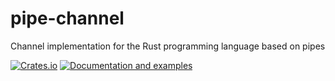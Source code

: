 # pipe-channel

Channel implementation for the Rust programming language based on pipes

[![Crates.io](https://img.shields.io/crates/v/pipe-channel.svg)](https://crates.io/crates/pipe-channel)
[![Documentation and examples](https://img.shields.io/badge/docs-docs.rs-brightgreen.svg)](https://docs.rs/pipe-channel)
